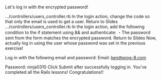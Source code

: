 Let's log in with the encrypted password!
  
.../controllers/users_controller.rb
In the login action, change the code so that only the email is used to get a user.
Return to Slides
.../controllers/users_controller.rb
In the login action, add the following condition to the if statement using  && and authenticate:
・The password sent from the form matches the encrypted password.
Return to Slides
Now, actually log in using the user whose password was set in the previous exercise!
  
Log in with the following email and password:
Email: 
ken@prog-8.com

Password: 
ninja0310
Click Submit after successfully logging in. 
You've completed all the Rails lessons!
Congratulations!!
